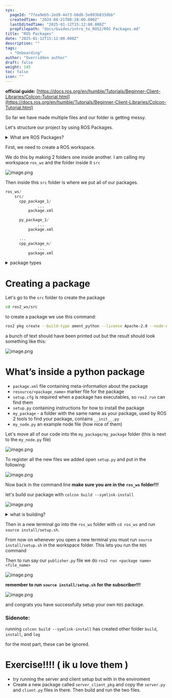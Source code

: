 ```yaml
---
sys:
  pageId: "7fea9eb5-2ed9-4e73-b6d6-5e093b833dbb"
  createdTime: "2024-08-21T00:28:00.000Z"
  lastEditedTime: "2025-01-12T15:12:00.000Z"
  propFilepath: "docs/Guides/intro_to_ROS2/ROS Packages.md"
title: "ROS Packages"
date: "2025-01-12T15:12:00.000Z"
description: ""
tags:
  - "Onboarding"
author: "Overridden author"
draft: false
weight: 145
toc: false
icon: ""
---
```


**official guide:** [https://docs.ros.org/en/humble/Tutorials/Beginner-Client-Libraries/Colcon-Tutorial.html](https://docs.ros.org/en/humble/Tutorials/Beginner-Client-Libraries/Colcon-Tutorial.html)

So far we have made multiple files and our folder is getting messy.

Let's structure our project by using ROS Packages.

<details>

<summary>What are ROS Packages?</summary>

ROS Packages are, as the name implies, packages of code that are highly sharable between ROS developers.

They consist of a folder, `package.xml` file, and source code

```python
      cpp_package_1/
		      ... imagine much code files here ..
          package.xml
```

</details>

First, we need to create a ROS workspace.

We do this by making 2 folders one inside another. I am calling my workspace `ros_ws` and the folder inside it `src`

![image.png](https://prod-files-secure.s3.us-west-2.amazonaws.com/d518164a-d88e-44d1-a4ee-3adb3bd8bce0/70706947-fd18-4537-a67b-e12946812d31/image.png?X-Amz-Algorithm=AWS4-HMAC-SHA256&X-Amz-Content-Sha256=UNSIGNED-PAYLOAD&X-Amz-Credential=ASIAZI2LB466R3K3YILB%2F20250328%2Fus-west-2%2Fs3%2Faws4_request&X-Amz-Date=20250328T150840Z&X-Amz-Expires=3600&X-Amz-Security-Token=IQoJb3JpZ2luX2VjEPf%2F%2F%2F%2F%2F%2F%2F%2F%2F%2FwEaCXVzLXdlc3QtMiJHMEUCIQD1QKA4q1zVia2yr8YRcppa7GOOykm8wdKMPoZE7EkXgQIgPIJf8mmKYlfdgpMhbV1DBO1r%2BWIIvx40JXn8bAKVnaQq%2FwMIYBAAGgw2Mzc0MjMxODM4MDUiDEXHiMSny8Bpm%2BBtVCrcA6YW%2F8v4MN68LeeEJvKPMNitF6F%2F3cyzGCGzhYqfcLWkFQ15DvQh18eC4XPjq1r5RmxeibtOHOSy6iFLm0d%2FKbcTtA65NnXAp40bcV87smE3daadcokOUEvrxciu7eLr1g1vJg%2Fxn2WeTUzHdnjIT%2BGm%2BSmesJwdDiVuTOfzwCQj%2F6NlHLOeiyn59kWnBWeYsHI73k5XMMto5vBIHc13QV2P4ttnapVTvBRmVhIKnD%2FJuAyNHCjh3ij9bAxvbEUI8cElNRiQWAEOuN7wA5U39mcA1xtd1gnZy5D0pNsa%2FRS87NkS6GHTs%2BsW1E7HcgypTyt3ex6jjkK3VUZ8HWGZ5REITH6TIL5wAcbebHi1fi0PqSfJpNVbGbNv3MTTuTWZAqBg0a1yAEUYFxhG7SfidEaoyXENCw16%2FcEbsrj3Uu%2B0Q7X2W1RD0ynCez%2BmDAK1w9nRE%2BjbDT9NmuKcTKtTsPywdl0dHflwyPcOHoD%2BgBnM8f6uAuKjNEvunNq9%2FkDfOqz2ledavYqRdR8I5gotNEGRhXH3mCGIvwyKiXGbLX7eGI0rgB9SJViNhxCXxIGobsqeIzqdbl5mM479OxHtq%2FCUvwCGqYq2nbxiqQ9WKoD778sGB5Sa1rBeCSE1MI%2Fumr8GOqUBh3oyfBOs%2FeyS%2BjltasF%2B%2Fd7HkSkuQ7r0opjxI7omHlCb8swJ3bd%2FTK89mO9ET9NuRE3sowO8dHo3deFmPLD4eSRIuIOX4HyvAxZVxAQldAvDyeBmpEWz7lq%2BRIC3ihTjc2MpImlyccezUgiun59w2L5KL0WrplfSmGbdycTX5JaIJjxMMTHXWBtVYljGDL6ilkLDk9pPEQ4h69CfFBAlwpglsqu%2F&X-Amz-Signature=0095f10d6d884186be79c7d7f79f4a76af42cb47ac5188bf78c6b9ad993c20fd&X-Amz-SignedHeaders=host&x-id=GetObject)

Then inside this `src` folder is where we put all of our packages.

```python
ros_ws/
    src/
      cpp_package_1/
		      ...
          package.xml

      py_package_1/
		      ...
          package.xml

      ...
      cpp_package_n/
		      ...
          package.xml

```

<details>

<summary>package types</summary>

packages can be either `C++` or python.

the intern file structure is different for each but for this guide we will stick to creating python packages

</details>

# Creating a package

Let's go to the `src` folder to create the package

```bash
cd ros2_ws/src
```

to create a package we use this command:

```bash
ros2 pkg create --build-type ament_python --license Apache-2.0 --node-name my_node my_package
```

a bunch of text should have been printed out but the result should look something like this:

![image.png](https://prod-files-secure.s3.us-west-2.amazonaws.com/d518164a-d88e-44d1-a4ee-3adb3bd8bce0/e6cf1e3f-8512-4a3e-b131-079f800bf3e8/image.png?X-Amz-Algorithm=AWS4-HMAC-SHA256&X-Amz-Content-Sha256=UNSIGNED-PAYLOAD&X-Amz-Credential=ASIAZI2LB466R3K3YILB%2F20250328%2Fus-west-2%2Fs3%2Faws4_request&X-Amz-Date=20250328T150840Z&X-Amz-Expires=3600&X-Amz-Security-Token=IQoJb3JpZ2luX2VjEPf%2F%2F%2F%2F%2F%2F%2F%2F%2F%2FwEaCXVzLXdlc3QtMiJHMEUCIQD1QKA4q1zVia2yr8YRcppa7GOOykm8wdKMPoZE7EkXgQIgPIJf8mmKYlfdgpMhbV1DBO1r%2BWIIvx40JXn8bAKVnaQq%2FwMIYBAAGgw2Mzc0MjMxODM4MDUiDEXHiMSny8Bpm%2BBtVCrcA6YW%2F8v4MN68LeeEJvKPMNitF6F%2F3cyzGCGzhYqfcLWkFQ15DvQh18eC4XPjq1r5RmxeibtOHOSy6iFLm0d%2FKbcTtA65NnXAp40bcV87smE3daadcokOUEvrxciu7eLr1g1vJg%2Fxn2WeTUzHdnjIT%2BGm%2BSmesJwdDiVuTOfzwCQj%2F6NlHLOeiyn59kWnBWeYsHI73k5XMMto5vBIHc13QV2P4ttnapVTvBRmVhIKnD%2FJuAyNHCjh3ij9bAxvbEUI8cElNRiQWAEOuN7wA5U39mcA1xtd1gnZy5D0pNsa%2FRS87NkS6GHTs%2BsW1E7HcgypTyt3ex6jjkK3VUZ8HWGZ5REITH6TIL5wAcbebHi1fi0PqSfJpNVbGbNv3MTTuTWZAqBg0a1yAEUYFxhG7SfidEaoyXENCw16%2FcEbsrj3Uu%2B0Q7X2W1RD0ynCez%2BmDAK1w9nRE%2BjbDT9NmuKcTKtTsPywdl0dHflwyPcOHoD%2BgBnM8f6uAuKjNEvunNq9%2FkDfOqz2ledavYqRdR8I5gotNEGRhXH3mCGIvwyKiXGbLX7eGI0rgB9SJViNhxCXxIGobsqeIzqdbl5mM479OxHtq%2FCUvwCGqYq2nbxiqQ9WKoD778sGB5Sa1rBeCSE1MI%2Fumr8GOqUBh3oyfBOs%2FeyS%2BjltasF%2B%2Fd7HkSkuQ7r0opjxI7omHlCb8swJ3bd%2FTK89mO9ET9NuRE3sowO8dHo3deFmPLD4eSRIuIOX4HyvAxZVxAQldAvDyeBmpEWz7lq%2BRIC3ihTjc2MpImlyccezUgiun59w2L5KL0WrplfSmGbdycTX5JaIJjxMMTHXWBtVYljGDL6ilkLDk9pPEQ4h69CfFBAlwpglsqu%2F&X-Amz-Signature=23ac41dffab1eedc2c90963844500e75a9b68af191264740cce02d2a2e2ce40e&X-Amz-SignedHeaders=host&x-id=GetObject)

# What’s inside a python package

- `package.xml` file containing meta-information about the package
- `resource/<package_name>` marker file for the package
- `setup.cfg` is required when a package has executables, so `ros2 run` can find them
- `setup.py` containing instructions for how to install the package
- `my_package` - a folder with the same name as your package, used by ROS 2 tools to find your package, contains `__init__.py`
- `my_node.py` an example node file (how nice of them)

Let's move all of our code into the `my_package/my_package` folder (this is next to the `my_node.py` file)

![image.png](https://prod-files-secure.s3.us-west-2.amazonaws.com/d518164a-d88e-44d1-a4ee-3adb3bd8bce0/9ce58f11-0da9-4d3e-b86d-506a9685d378/image.png?X-Amz-Algorithm=AWS4-HMAC-SHA256&X-Amz-Content-Sha256=UNSIGNED-PAYLOAD&X-Amz-Credential=ASIAZI2LB466R3K3YILB%2F20250328%2Fus-west-2%2Fs3%2Faws4_request&X-Amz-Date=20250328T150840Z&X-Amz-Expires=3600&X-Amz-Security-Token=IQoJb3JpZ2luX2VjEPf%2F%2F%2F%2F%2F%2F%2F%2F%2F%2FwEaCXVzLXdlc3QtMiJHMEUCIQD1QKA4q1zVia2yr8YRcppa7GOOykm8wdKMPoZE7EkXgQIgPIJf8mmKYlfdgpMhbV1DBO1r%2BWIIvx40JXn8bAKVnaQq%2FwMIYBAAGgw2Mzc0MjMxODM4MDUiDEXHiMSny8Bpm%2BBtVCrcA6YW%2F8v4MN68LeeEJvKPMNitF6F%2F3cyzGCGzhYqfcLWkFQ15DvQh18eC4XPjq1r5RmxeibtOHOSy6iFLm0d%2FKbcTtA65NnXAp40bcV87smE3daadcokOUEvrxciu7eLr1g1vJg%2Fxn2WeTUzHdnjIT%2BGm%2BSmesJwdDiVuTOfzwCQj%2F6NlHLOeiyn59kWnBWeYsHI73k5XMMto5vBIHc13QV2P4ttnapVTvBRmVhIKnD%2FJuAyNHCjh3ij9bAxvbEUI8cElNRiQWAEOuN7wA5U39mcA1xtd1gnZy5D0pNsa%2FRS87NkS6GHTs%2BsW1E7HcgypTyt3ex6jjkK3VUZ8HWGZ5REITH6TIL5wAcbebHi1fi0PqSfJpNVbGbNv3MTTuTWZAqBg0a1yAEUYFxhG7SfidEaoyXENCw16%2FcEbsrj3Uu%2B0Q7X2W1RD0ynCez%2BmDAK1w9nRE%2BjbDT9NmuKcTKtTsPywdl0dHflwyPcOHoD%2BgBnM8f6uAuKjNEvunNq9%2FkDfOqz2ledavYqRdR8I5gotNEGRhXH3mCGIvwyKiXGbLX7eGI0rgB9SJViNhxCXxIGobsqeIzqdbl5mM479OxHtq%2FCUvwCGqYq2nbxiqQ9WKoD778sGB5Sa1rBeCSE1MI%2Fumr8GOqUBh3oyfBOs%2FeyS%2BjltasF%2B%2Fd7HkSkuQ7r0opjxI7omHlCb8swJ3bd%2FTK89mO9ET9NuRE3sowO8dHo3deFmPLD4eSRIuIOX4HyvAxZVxAQldAvDyeBmpEWz7lq%2BRIC3ihTjc2MpImlyccezUgiun59w2L5KL0WrplfSmGbdycTX5JaIJjxMMTHXWBtVYljGDL6ilkLDk9pPEQ4h69CfFBAlwpglsqu%2F&X-Amz-Signature=c430d50f3f701adafca770e96043fd9b86846c230be6f6762ae402631633dd93&X-Amz-SignedHeaders=host&x-id=GetObject)

To register all the new files we added open `setup.py` and put in the following:

![image.png](https://prod-files-secure.s3.us-west-2.amazonaws.com/d518164a-d88e-44d1-a4ee-3adb3bd8bce0/1cd7c262-4cae-4496-9d75-c178537d24a2/image.png?X-Amz-Algorithm=AWS4-HMAC-SHA256&X-Amz-Content-Sha256=UNSIGNED-PAYLOAD&X-Amz-Credential=ASIAZI2LB466R3K3YILB%2F20250328%2Fus-west-2%2Fs3%2Faws4_request&X-Amz-Date=20250328T150840Z&X-Amz-Expires=3600&X-Amz-Security-Token=IQoJb3JpZ2luX2VjEPf%2F%2F%2F%2F%2F%2F%2F%2F%2F%2FwEaCXVzLXdlc3QtMiJHMEUCIQD1QKA4q1zVia2yr8YRcppa7GOOykm8wdKMPoZE7EkXgQIgPIJf8mmKYlfdgpMhbV1DBO1r%2BWIIvx40JXn8bAKVnaQq%2FwMIYBAAGgw2Mzc0MjMxODM4MDUiDEXHiMSny8Bpm%2BBtVCrcA6YW%2F8v4MN68LeeEJvKPMNitF6F%2F3cyzGCGzhYqfcLWkFQ15DvQh18eC4XPjq1r5RmxeibtOHOSy6iFLm0d%2FKbcTtA65NnXAp40bcV87smE3daadcokOUEvrxciu7eLr1g1vJg%2Fxn2WeTUzHdnjIT%2BGm%2BSmesJwdDiVuTOfzwCQj%2F6NlHLOeiyn59kWnBWeYsHI73k5XMMto5vBIHc13QV2P4ttnapVTvBRmVhIKnD%2FJuAyNHCjh3ij9bAxvbEUI8cElNRiQWAEOuN7wA5U39mcA1xtd1gnZy5D0pNsa%2FRS87NkS6GHTs%2BsW1E7HcgypTyt3ex6jjkK3VUZ8HWGZ5REITH6TIL5wAcbebHi1fi0PqSfJpNVbGbNv3MTTuTWZAqBg0a1yAEUYFxhG7SfidEaoyXENCw16%2FcEbsrj3Uu%2B0Q7X2W1RD0ynCez%2BmDAK1w9nRE%2BjbDT9NmuKcTKtTsPywdl0dHflwyPcOHoD%2BgBnM8f6uAuKjNEvunNq9%2FkDfOqz2ledavYqRdR8I5gotNEGRhXH3mCGIvwyKiXGbLX7eGI0rgB9SJViNhxCXxIGobsqeIzqdbl5mM479OxHtq%2FCUvwCGqYq2nbxiqQ9WKoD778sGB5Sa1rBeCSE1MI%2Fumr8GOqUBh3oyfBOs%2FeyS%2BjltasF%2B%2Fd7HkSkuQ7r0opjxI7omHlCb8swJ3bd%2FTK89mO9ET9NuRE3sowO8dHo3deFmPLD4eSRIuIOX4HyvAxZVxAQldAvDyeBmpEWz7lq%2BRIC3ihTjc2MpImlyccezUgiun59w2L5KL0WrplfSmGbdycTX5JaIJjxMMTHXWBtVYljGDL6ilkLDk9pPEQ4h69CfFBAlwpglsqu%2F&X-Amz-Signature=931829ba3dab2917bd10eef715e847d6d286a9433ef4ef7c4f208bcc1928b771&X-Amz-SignedHeaders=host&x-id=GetObject)

Now back in the command line **make sure you are in the** **`ros_ws`** **folder!!!**

let's build our package with `colcon build --symlink-install`

![image.png](https://prod-files-secure.s3.us-west-2.amazonaws.com/d518164a-d88e-44d1-a4ee-3adb3bd8bce0/2f2a0d27-b173-48fd-b189-5f5c0ce65619/image.png?X-Amz-Algorithm=AWS4-HMAC-SHA256&X-Amz-Content-Sha256=UNSIGNED-PAYLOAD&X-Amz-Credential=ASIAZI2LB466R3K3YILB%2F20250328%2Fus-west-2%2Fs3%2Faws4_request&X-Amz-Date=20250328T150840Z&X-Amz-Expires=3600&X-Amz-Security-Token=IQoJb3JpZ2luX2VjEPf%2F%2F%2F%2F%2F%2F%2F%2F%2F%2FwEaCXVzLXdlc3QtMiJHMEUCIQD1QKA4q1zVia2yr8YRcppa7GOOykm8wdKMPoZE7EkXgQIgPIJf8mmKYlfdgpMhbV1DBO1r%2BWIIvx40JXn8bAKVnaQq%2FwMIYBAAGgw2Mzc0MjMxODM4MDUiDEXHiMSny8Bpm%2BBtVCrcA6YW%2F8v4MN68LeeEJvKPMNitF6F%2F3cyzGCGzhYqfcLWkFQ15DvQh18eC4XPjq1r5RmxeibtOHOSy6iFLm0d%2FKbcTtA65NnXAp40bcV87smE3daadcokOUEvrxciu7eLr1g1vJg%2Fxn2WeTUzHdnjIT%2BGm%2BSmesJwdDiVuTOfzwCQj%2F6NlHLOeiyn59kWnBWeYsHI73k5XMMto5vBIHc13QV2P4ttnapVTvBRmVhIKnD%2FJuAyNHCjh3ij9bAxvbEUI8cElNRiQWAEOuN7wA5U39mcA1xtd1gnZy5D0pNsa%2FRS87NkS6GHTs%2BsW1E7HcgypTyt3ex6jjkK3VUZ8HWGZ5REITH6TIL5wAcbebHi1fi0PqSfJpNVbGbNv3MTTuTWZAqBg0a1yAEUYFxhG7SfidEaoyXENCw16%2FcEbsrj3Uu%2B0Q7X2W1RD0ynCez%2BmDAK1w9nRE%2BjbDT9NmuKcTKtTsPywdl0dHflwyPcOHoD%2BgBnM8f6uAuKjNEvunNq9%2FkDfOqz2ledavYqRdR8I5gotNEGRhXH3mCGIvwyKiXGbLX7eGI0rgB9SJViNhxCXxIGobsqeIzqdbl5mM479OxHtq%2FCUvwCGqYq2nbxiqQ9WKoD778sGB5Sa1rBeCSE1MI%2Fumr8GOqUBh3oyfBOs%2FeyS%2BjltasF%2B%2Fd7HkSkuQ7r0opjxI7omHlCb8swJ3bd%2FTK89mO9ET9NuRE3sowO8dHo3deFmPLD4eSRIuIOX4HyvAxZVxAQldAvDyeBmpEWz7lq%2BRIC3ihTjc2MpImlyccezUgiun59w2L5KL0WrplfSmGbdycTX5JaIJjxMMTHXWBtVYljGDL6ilkLDk9pPEQ4h69CfFBAlwpglsqu%2F&X-Amz-Signature=15f90d203c488465e46d181c578a8bad7dc8f10e7a515ba9b866df6522c1344c&X-Amz-SignedHeaders=host&x-id=GetObject)

<details>

<summary>what is building?</summary>

if you are a CS major at Rose-Hulman you will learn the answer to this in CSSE132

but TLDR; is it combines all the code files into one program that can be run easily 

</details>

Then in a new terminal go into the `ros_ws` folder with `cd ros_ws` and run `source install/setup.sh`. 

From now on whenever you open a new terminal you must run `source install/setup.sh` in the workspace folder. This lets you run the `ROS` command

Then to run say our `publisher.py` file we do `ros2 run <package name> <file_name>`

![image.png](https://prod-files-secure.s3.us-west-2.amazonaws.com/d518164a-d88e-44d1-a4ee-3adb3bd8bce0/4f4b1219-3a44-4632-aa0a-ce3471699f59/image.png?X-Amz-Algorithm=AWS4-HMAC-SHA256&X-Amz-Content-Sha256=UNSIGNED-PAYLOAD&X-Amz-Credential=ASIAZI2LB466R3K3YILB%2F20250328%2Fus-west-2%2Fs3%2Faws4_request&X-Amz-Date=20250328T150840Z&X-Amz-Expires=3600&X-Amz-Security-Token=IQoJb3JpZ2luX2VjEPf%2F%2F%2F%2F%2F%2F%2F%2F%2F%2FwEaCXVzLXdlc3QtMiJHMEUCIQD1QKA4q1zVia2yr8YRcppa7GOOykm8wdKMPoZE7EkXgQIgPIJf8mmKYlfdgpMhbV1DBO1r%2BWIIvx40JXn8bAKVnaQq%2FwMIYBAAGgw2Mzc0MjMxODM4MDUiDEXHiMSny8Bpm%2BBtVCrcA6YW%2F8v4MN68LeeEJvKPMNitF6F%2F3cyzGCGzhYqfcLWkFQ15DvQh18eC4XPjq1r5RmxeibtOHOSy6iFLm0d%2FKbcTtA65NnXAp40bcV87smE3daadcokOUEvrxciu7eLr1g1vJg%2Fxn2WeTUzHdnjIT%2BGm%2BSmesJwdDiVuTOfzwCQj%2F6NlHLOeiyn59kWnBWeYsHI73k5XMMto5vBIHc13QV2P4ttnapVTvBRmVhIKnD%2FJuAyNHCjh3ij9bAxvbEUI8cElNRiQWAEOuN7wA5U39mcA1xtd1gnZy5D0pNsa%2FRS87NkS6GHTs%2BsW1E7HcgypTyt3ex6jjkK3VUZ8HWGZ5REITH6TIL5wAcbebHi1fi0PqSfJpNVbGbNv3MTTuTWZAqBg0a1yAEUYFxhG7SfidEaoyXENCw16%2FcEbsrj3Uu%2B0Q7X2W1RD0ynCez%2BmDAK1w9nRE%2BjbDT9NmuKcTKtTsPywdl0dHflwyPcOHoD%2BgBnM8f6uAuKjNEvunNq9%2FkDfOqz2ledavYqRdR8I5gotNEGRhXH3mCGIvwyKiXGbLX7eGI0rgB9SJViNhxCXxIGobsqeIzqdbl5mM479OxHtq%2FCUvwCGqYq2nbxiqQ9WKoD778sGB5Sa1rBeCSE1MI%2Fumr8GOqUBh3oyfBOs%2FeyS%2BjltasF%2B%2Fd7HkSkuQ7r0opjxI7omHlCb8swJ3bd%2FTK89mO9ET9NuRE3sowO8dHo3deFmPLD4eSRIuIOX4HyvAxZVxAQldAvDyeBmpEWz7lq%2BRIC3ihTjc2MpImlyccezUgiun59w2L5KL0WrplfSmGbdycTX5JaIJjxMMTHXWBtVYljGDL6ilkLDk9pPEQ4h69CfFBAlwpglsqu%2F&X-Amz-Signature=2843dae33d9d7230263a71aaadd9fec1ce33c8b137099b0297d427e2d1dd8c40&X-Amz-SignedHeaders=host&x-id=GetObject)

**remember to run** **`source install/setup.sh`** **for the subscriber!!!**

![image.png](https://prod-files-secure.s3.us-west-2.amazonaws.com/d518164a-d88e-44d1-a4ee-3adb3bd8bce0/02121119-dad4-49ec-8356-c956108b4243/image.png?X-Amz-Algorithm=AWS4-HMAC-SHA256&X-Amz-Content-Sha256=UNSIGNED-PAYLOAD&X-Amz-Credential=ASIAZI2LB466R3K3YILB%2F20250328%2Fus-west-2%2Fs3%2Faws4_request&X-Amz-Date=20250328T150840Z&X-Amz-Expires=3600&X-Amz-Security-Token=IQoJb3JpZ2luX2VjEPf%2F%2F%2F%2F%2F%2F%2F%2F%2F%2FwEaCXVzLXdlc3QtMiJHMEUCIQD1QKA4q1zVia2yr8YRcppa7GOOykm8wdKMPoZE7EkXgQIgPIJf8mmKYlfdgpMhbV1DBO1r%2BWIIvx40JXn8bAKVnaQq%2FwMIYBAAGgw2Mzc0MjMxODM4MDUiDEXHiMSny8Bpm%2BBtVCrcA6YW%2F8v4MN68LeeEJvKPMNitF6F%2F3cyzGCGzhYqfcLWkFQ15DvQh18eC4XPjq1r5RmxeibtOHOSy6iFLm0d%2FKbcTtA65NnXAp40bcV87smE3daadcokOUEvrxciu7eLr1g1vJg%2Fxn2WeTUzHdnjIT%2BGm%2BSmesJwdDiVuTOfzwCQj%2F6NlHLOeiyn59kWnBWeYsHI73k5XMMto5vBIHc13QV2P4ttnapVTvBRmVhIKnD%2FJuAyNHCjh3ij9bAxvbEUI8cElNRiQWAEOuN7wA5U39mcA1xtd1gnZy5D0pNsa%2FRS87NkS6GHTs%2BsW1E7HcgypTyt3ex6jjkK3VUZ8HWGZ5REITH6TIL5wAcbebHi1fi0PqSfJpNVbGbNv3MTTuTWZAqBg0a1yAEUYFxhG7SfidEaoyXENCw16%2FcEbsrj3Uu%2B0Q7X2W1RD0ynCez%2BmDAK1w9nRE%2BjbDT9NmuKcTKtTsPywdl0dHflwyPcOHoD%2BgBnM8f6uAuKjNEvunNq9%2FkDfOqz2ledavYqRdR8I5gotNEGRhXH3mCGIvwyKiXGbLX7eGI0rgB9SJViNhxCXxIGobsqeIzqdbl5mM479OxHtq%2FCUvwCGqYq2nbxiqQ9WKoD778sGB5Sa1rBeCSE1MI%2Fumr8GOqUBh3oyfBOs%2FeyS%2BjltasF%2B%2Fd7HkSkuQ7r0opjxI7omHlCb8swJ3bd%2FTK89mO9ET9NuRE3sowO8dHo3deFmPLD4eSRIuIOX4HyvAxZVxAQldAvDyeBmpEWz7lq%2BRIC3ihTjc2MpImlyccezUgiun59w2L5KL0WrplfSmGbdycTX5JaIJjxMMTHXWBtVYljGDL6ilkLDk9pPEQ4h69CfFBAlwpglsqu%2F&X-Amz-Signature=870d8872173bf0966e1811cedbb2b03446ce69b0a83e6082643ae0cf37b2c949&X-Amz-SignedHeaders=host&x-id=GetObject)

and congrats you have successfully setup your own `ROS` package.

### Sidenote:

running `colcon build --symlink-install` has created other folder `build`, `install`, and `log`

for the most part, these can be ignored.

# Exercise!!!! ( ik u love them )

- try running the server and client setup but with in the enviroment
- Create a new package called `server_client_pkg` and copy the `server.py` and `client.py` files in there. Then build and run the two files.
